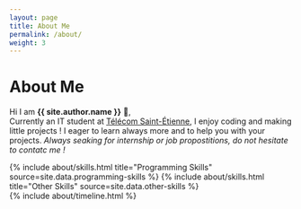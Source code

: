```yaml
---
layout: page
title: About Me
permalink: /about/
weight: 3
---
```


# **About Me**

Hi I am **{{ site.author.name }}** :wave:,<br>
Currently an IT student at [Télécom Saint-Étienne](https://www.telecom-st-etienne.fr/), I enjoy coding and making little projects !
I eager to learn always more and to help you with your projects.
*Always seaking for internship or job propostitions, do not hesitate to contatc me !*

<div class="row">
{% include about/skills.html title="Programming Skills" source=site.data.programming-skills %}
{% include about/skills.html title="Other Skills" source=site.data.other-skills %}
</div>

<div class="row">
{% include about/timeline.html %}
</div>